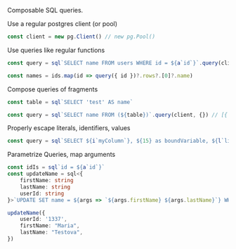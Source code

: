 Composable SQL queries.

Use a regular postgres client (or pool)
```ts
const client = new pg.Client() // new pg.Pool()
```

Use queries like regular functions
```ts
const query = sql`SELECT name FROM users WHERE id = ${a`id`}`.query(client)

const names = ids.map(id => query({ id })?.rows?.[0]?.name)
```

Compose queries of fragments
```ts
const table = sql`SELECT 'test' AS name`

const query = sql`SELECT name FROM (${table})`.query(client, {}) // [{ name: 'test' }]
```

Properly escape literals, identifiers, values
```ts
const query = sql`SELECT ${i`myColumn`}, ${15} as boundVariable, ${l`literal`} as literalValue FROM ${i`myTable`}`
```

Parametrize Queries, map arguments
```ts
const idIs = sql`id = ${a`id`}`
const updateName = sql<{
    firstName: string
    lastName: string
    userId: string
}>`UPDATE SET name = ${args => `${args.firstName} ${args.lastName}`} WHERE ${idIs(args => ({ id: args.userId }))}`.query(client)

updateName({
    userId: '1337',
    firstName: "Maria",
    lastName: "Testova",
})
```
